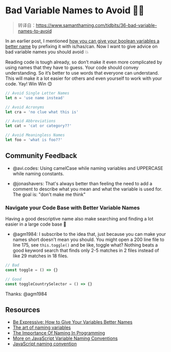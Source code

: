 # Bad Variable Names to Avoid 🙅‍♀️

> 转译自：https://www.samanthaming.com/tidbits/36-bad-variable-names-to-avoid

In an earlier post, I mentioned [how you can give your boolean variables a better name](https://www.samanthaming.com/tidbits/34-better-boolean-variable-names) by prefixing it with is/has/can. Now I want to give advice on bad variable names you should avoid 💥

Reading code is tough already, so don’t make it even more complicated by using names that they have to guess. Your code should convey understanding. So it’s better to use words that everyone can understand. This will make it a lot easier for others and even yourself to work with your code. Yay! Win Win 😊

```js
// Avoid Single Letter Names
let n = 'use name instead'

// Avoid Acronyms
let cra = 'no clue what this is'

// Avoid Abbreviations
let cat = 'cat or category??'

// Avoid Meaningless Names
let foo = 'what is foo??'
```

## Community Feedback

- @avi.codes: Using camelCase while naming variables and UPPERCASE while naming constants.

- @jonashavers: That's always better than feeling the need to add a comment to describe what you mean and what the variable is used for. The goal is: "don't make me think"

### Navigate your Code Base with Better Variable Names

Having a good descriptive name also make searching and finding a lot easier in a large code base 💯

- @agm1984: I subscribe to the idea that, just because you can make your names short doesn't mean you should. You might open a 200 line file to line 175, see `this.toggle()` and be like, toggle what? Nothing beats a good keyword search that finds only 2-5 matches in 2 files instead of like 29 matches in 18 files.

```js
// Bad
const toggle = () => {}

// Good
const toggleCountrySelector = () => {}
```

Thanks: @agm1984

## Resources

- [Be Expressive: How to Give Your Variables Better Names](https://spin.atomicobject.com/2017/11/01/good-variable-names/)
- [The art of naming variables](https://hackernoon.com/the-art-of-naming-variables-52f44de00aad)
- [The Importance Of Naming In Programming](https://carlalexander.ca/importance-naming-programming/)
- [More on JavaScript Variable Naming Conventions](https://www.htmlgoodies.com/html5/javascript/back-by-popular-demand-more-on-javascript-variable-naming-conventions.html)
- [JavaScript naming convention](http://trungk18.github.io/experience/javascript-naming-convention/)

